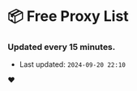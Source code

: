 # :package: Free Proxy List
### Updated every 15 minutes.

- Last updated: `2024-09-20 22:10`

:heart:
